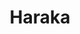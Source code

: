 ---
codehost: https://github.com/haraka/Haraka
logohandle: github_haraka
sort: haraka
title: Haraka
website: https://haraka.github.io/
---